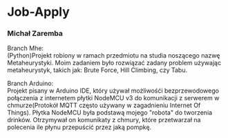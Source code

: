 # Job-Apply
### Michał Zaremba

Branch Mhe:<br>
(Python)Projekt robiony w ramach przedmiotu na studia noszącego nazwę Metaheurystyki. Moim zadaniem było rozwiązać zadany problem używając metaheurystyk, takich jak: Brute Force, Hill Climbing, czy Tabu.<br>

Branch Arduino:<br>
Projekt pisany w Arduino IDE, który używał możliwośći bezprzewodowego połączenia z internetem płytki NodeMCU v3 do komunikacji z serwerem w chmurze(Protokół MQTT często używany w zagadnieniu Internet Of Things). Płytka NodeMCU była podstawą mojego "robota" do tworzenia drinków. Otrzymywał on komunikaty z chmury, które przetwarzał na polecenia ile płynu przepuścić przez jaką pompkę.
